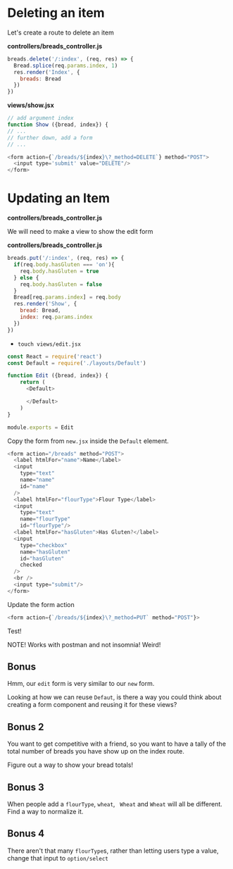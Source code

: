 # Deleting an item

Let's create a route to delete an item

**controllers/breads_controller.js**

```js
breads.delete('/:index', (req, res) => {
  Bread.splice(req.params.index, 1)
  res.render('Index', {
    breads: Bread
  })
})
```

**views/show.jsx**

```js
// add argument index
function Show ({bread, index}) {
// ...
// further down, add a form
// ...

<form action={`/breads/${index}\?_method=DELETE`} method="POST">
  <input type='submit' value="DELETE"/>
</form>
```

# Updating an Item

**controllers/breads_controller.js**

We will need to make a view to show the edit form




**controllers/breads_controller.js**

```js
breads.put('/:index', (req, res) => {
  if(req.body.hasGluten === 'on'){
    req.body.hasGluten = true
  } else {
    req.body.hasGluten = false
  }
  Bread[req.params.index] = req.body
  res.render('Show', {
    bread: Bread,
    index: req.params.index
  })
})
```



- `touch views/edit.jsx`

```js
const React = require('react')
const Default = require('./layouts/Default')

function Edit ({bread, index}) {
    return (
      <Default>

      </Default>
    )
}

module.exports = Edit
```

Copy the form from `new.jsx` inside the `Default` element.

```js
<form action="/breads" method="POST">
  <label htmlFor="name">Name</label>
  <input
    type="text"
    name="name"
    id="name"
  />
  <label htmlFor="flourType">Flour Type</label>
  <input
    type="text"
    name="flourType"
    id="flourType"/>
  <label htmlFor="hasGluten">Has Gluten?</label>
  <input
    type="checkbox"
    name="hasGluten"
    id="hasGluten"
    checked
  />
  <br />
  <input type="submit"/>
</form>
```

Update the form action

```js
<form action={`/breads/${index}\?_method=PUT` method="POST"}>
```

Test!


NOTE! Works with postman and not insomnia! Weird!

## Bonus

Hmm, our `edit` form is very similar to our `new` form.

Looking at how we can reuse `Defaut`, is there a way you could think about creating a form component and reusing it for these views?

## Bonus 2

You want to get competitive with a friend, so you want to have a tally of the total number of breads you have show up on the index route.

Figure out a way to show your bread totals!

## Bonus 3

When people add a `flourType`, `wheat`, ` Wheat` and `Wheat` will all be different. Find a way to normalize it.

## Bonus 4

There aren't that many `flourType`s, rather than letting users type a value, change that input to `option/select`
